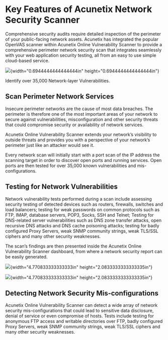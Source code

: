 **Key Features of Acunetix Network Security Scanner**
=====================================================

Comprehensive security audits require detailed inspection of the
perimeter of your public-facing network assets. Acunetix has integrated
the popular OpenVAS scanner within Acunetix Online Vulnerability Scanner
to provide a comprehensive perimeter network security scan that
integrates seamlessly with your web application security testing, all
from an easy to use simple cloud-based service.

![](media/vulnerability-scanner/network-security-scanner.md-images/media/image01.png){width="0.6944444444444444in"
height="0.6944444444444444in"}

Identify over 35,000 Network-layer Vulnerabilities.

**Scan Perimeter Network Services**
-----------------------------------

Insecure perimeter networks are the cause of most data breaches. The
perimeter is therefore one of the most important areas of your network
to secure against vulnerabilities, misconfiguration and other security
threats that could compromise security or availability of network
services.

Acunetix Online Vulnerability Scanner extends your network’s visibility
to outside threats and provides you with a perspective of your network’s
perimeter just like an attacker would see it.

Every network scan will initially start with a port scan of the IP
address the scanning target in order to discover open ports and running
services. Open ports are then tested for over 35,000 known
vulnerabilities and mis-configurations.

**Testing for Network Vulnerabilities**
---------------------------------------

Network vulnerability tests performed during a scan include assessing
security testing of detected devices such as routers, firewalls,
switches and load balancers; testing for weak passwords on common
protocols such as FTP, IMAP, database servers, POP3, Socks, SSH and
Telnet; Testing for DNS-related server vulnerabilities such as DNS zone
transfer attacks, open recursive DNS attacks and DNS cache poisoning
attacks; testing for badly configured Proxy Servers, weak SNMP community
strings, weak TLS/SSL ciphers and many other security weaknesses.

The scan’s findings are then presented inside the Acunetix Online
Vulnerability Scanner dashboard, from where a network security report
can be easily generated.

![](media/vulnerability-scanner/network-security-scanner.md-images/media/image05.jpg){width="4.770833333333333in"
height="2.0833333333333335in"}

![](media/vulnerability-scanner/network-security-scanner.md-images/media/image03.jpg){width="4.770833333333333in"
height="2.0833333333333335in"}

**Detecting Network Security Mis-configurations**
-------------------------------------------------

Acunetix Online Vulnerability Scanner can detect a wide array of network
security mis-configurations that could lead to sensitive data
disclosure, denial of service or even compromise of hosts. Tests include
testing for anonymous FTP access and writable directories over FTP,
badly configured Proxy Servers, weak SNMP community strings, weak
TLS/SSL ciphers and many other security weaknesses.

